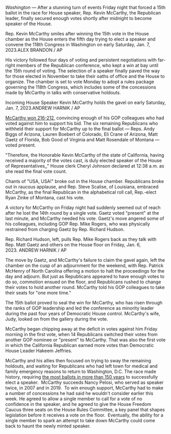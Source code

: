 _Washington_ — After a stunning turn of events Friday night that forced a 15th ballot in the race for House speaker, Rep. Kevin McCarthy, the Republican leader, finally secured enough votes shortly after midnight to become speaker of the House.

Rep. Kevin McCarthy smiles after winning the 15th vote in the House chamber as the House enters the fifth day trying to elect a speaker and convene the 118th Congress in Washington on early Saturday, Jan. 7, 2023.ALEX BRANDON / AP

His victory followed four days of voting and persistent negotiations with far-right members of the Republican conference, who kept a win at bay until the 15th round of voting. The selection of a speaker finally paved the way for those elected in November to take their oaths of office and the House to organize. The chamber is set to vote Monday to adopt a rules package governing the 118th Congress, which includes some of the concessions made by McCarthy in talks with conservative holdouts.

Incoming House Speaker Kevin McCarthy holds the gavel on early Saturday, Jan. 7, 2023.ANDREW HARNIK / AP

[McCarthy won 216-212](https://clerk.house.gov/evs/2023/roll020.xml), convincing enough of his GOP colleagues who had voted against him to support his bid. The six remaining Republicans who withheld their support for McCarthy up to the final ballot — Reps. Andy Biggs of Arizona, Lauren Boebert of Colorado, Eli Crane of Arizona, Matt Gaetz of Florida, Bob Good of Virginia and Matt Rosendale of Montana — voted present. 

"Therefore, the Honorable Kevin McCarthy of the state of California, having received a majority of the votes cast, is duly elected speaker of the House of Representatives,," House clerk Cheryl Johnson declared at 12:38 a.m. as she read the final vote count.

Chants of "USA, USA!" broke out in the House chamber. Republicans broke out in raucous applause, and Rep. Steve Scalise, of Louisiana, embraced McCarthy, as the final Republican in the alphabetical roll call, Rep.-elect Ryan Zinke of Montana, cast his vote.

A victory for McCarthy on Friday night had suddenly seemed out of reach after he lost the 14th round by a single vote. Gaetz voted "present" at the last minute, and McCarthy needed his vote. Gaetz's move angered some of his colleagues, including GOP Rep. Mike Rogers, who was physically restrained from charging Gaetz by Rep. Richard Hudson. 

Rep. Richard Hudson, left, pulls Rep. Mike Rogers back as they talk with Rep. Matt Gaetz and others on the House floor on Friday, Jan. 6, 2023. ANDREW HARNIK / AP

The move by Gaetz, and McCarthy's failure to claim the gavel again, left the chamber on the cusp of an adjournment for the weekend, with Rep. Patrick McHenry of North Carolina offering a motion to halt the proceedings for the day and adjourn. But just as Republicans appeared to have enough votes to do so, commotion ensued on the floor, and Republicans rushed to change their votes to hold another round. McCarthy told his GOP colleagues to take their seats for "one more time." 

The 15th ballot proved to seal the win for McCarthy, who has risen through the ranks of GOP leadership and led the conference as minority leader during the past four years of Democratic House control. McCarthy's wife, Judy, looked on from the gallery during the vote. 

McCarthy began chipping away at the deficit in votes against him Friday morning in the first vote, when 14 Republicans switched their votes from another GOP nominee or "present" to McCarthy. That was also the first vote in which the California Republican earned more votes than Democratic House Leader Hakeem Jeffries. 

McCarthy and his allies then focused on trying to sway the remaining holdouts, and waiting for Republicans who had left town for medical and family emergency reasons to return to Washington, D.C.
The race made history, requiring [the most ballots in more than 150 years](https://www.cbsnews.com/news/kevin-mccarthy-house-speaker-multiple-ballots-history/) to successfully elect a speaker. 
McCarthy succeeds Nancy Pelosi, who served as speaker twice, in 2007 and in 2019. 
To win enough support, McCarthy had to make a number of concessions he had said he wouldn't consider earlier this week. He agreed to allow a single member to call for a vote of no confidence in the speaker, and he agreed to give the House Freedom Caucus three seats on the House Rules Committee, a key panel that shapes legislation before it receives a vote on the floor. 
Eventually, the ability for a single member to spark an attempt to take down McCarthy could come back to haunt the newly minted speaker.
